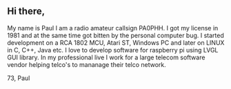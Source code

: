 ## Hi there,
My name is Paul I am a radio amateur callsign PA0PHH. I got my license in 1981 and at the same time got bitten by the personal computer bug.
I started development on a RCA 1802 MCU, Atari ST, Windows PC and later on LINUX in C, C++, Java etc.
I love to develop software for raspberry pi using LVGL GUI library.
In my professional live I work for a large telecom software vendor helping telco's to mananage their telco network. 

73,
Paul


<!--
**paulh002/paulh002** is a ✨ _special_ ✨ repository because its `README.md` (this file) appears on your GitHub profile.

Here are some ideas to get you started:

- 🔭 I’m currently working on ...
- 🌱 I’m currently learning ...
- 👯 I’m looking to collaborate on ...
- 🤔 I’m looking for help with ...
- 💬 Ask me about ...
- 📫 How to reach me: ...
- 😄 Pronouns: ...
- ⚡ Fun fact: ...
-->
